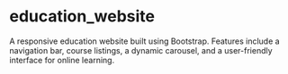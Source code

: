 # education_website
A responsive education website built using Bootstrap. Features include a navigation bar, course listings, a dynamic carousel, and a user-friendly interface for online learning.
